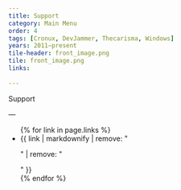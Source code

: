 ```yaml
---
title: Support
category: Main Menu
order: 4
tags: [Cronux, DevJammer, Thecarisma, Windows]
years: 2011–present
tile-header: front_image.png
tile: front_image.png
links:
  
---
```

Support

—
<ul>
{% for link in page.links %}
  <li>{{ link | markdownify | remove: "<p>" | remove: "</p>" }}</li>
{% endfor %}
</ul>
